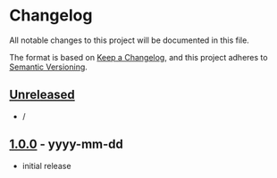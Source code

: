 # Changelog

All notable changes to this project will be documented in this file.

The format is based on [Keep a Changelog],
and this project adheres to [Semantic Versioning].

## [Unreleased]

- /

## [1.0.0] - yyyy-mm-dd

- initial release

<!-- Links -->

[keep a changelog]: https://keepachangelog.com/en/1.0.0/
[semantic versioning]: https://semver.org/spec/v2.0.0.html

<!-- Versions -->

[unreleased]: https://github.com/iziphp/autoloader/compare/v1.0.0...HEAD
[1.0.0]: https://github.com/iziphp/autoloader/releases/tag/v1.0.0

